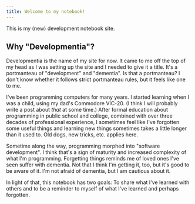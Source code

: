 ```yaml
---
title: Welcome to my notebook!
---
```


This is my (new) development notebook site.

## Why "Developmentia"?

Developmentia is the name of my site for now.  It came to me off the top of my
head as I was setting up the site and I needed to give it a title.  It's a
portmanteau of "development" and "dementia".  Is that a portmanteau?  I don't
know whether it follows strict portmanteau rules, but it feels like one to me.

I've been programming computers for many years.  I started learning when I was a
child, using my dad's Commodore VIC-20.  (I think I will probably write a post
about *_that_* at some time.)  After formal education about programming in
public school and college, combined with over three decades of professional
experience, I sometimes feel like I've forgotten some useful things and learning
new things sometimes takes a little longer than it used to.  Old dogs, new
tricks, etc. applies here.

Sometime along the way, programming morphed into "software development".  I
think that's a sign of maturity and increased complexity of what I'm
programming.  Forgetting things reminds me of loved ones I've seen suffer with
dementia.  Not that I think I'm getting it, too, but it's good to be aware of
it.  I'm not afraid of dementia, but I am cautious about it.

In light of that, this notebook has two goals:  To share what I've learned with
others and to be a reminder to myself of what I've learned and perhaps
forgotten.

